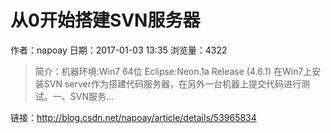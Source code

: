 # 从0开始搭建SVN服务器
作者：napoay
日期：2017-01-03 13:35
浏览量：4322
> 简介：机器环境:Win7 64位 
Eclipse:Neon.1a Release (4.6.1) 
在Win7上安装SVN server作为搭建代码服务器，在另外一台机器上提交代码进行测试。一、SVN服务...

 链接：http://blog.csdn.net/napoay/article/details/53965834
